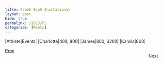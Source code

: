 ```yaml
---
title: Frosh Soph Invitational
layout: post
hide: true
permalink: /2023/FS
categories: [Meets]
---
```


|Athlete|Events|
|Charlotte|400, 800|
|James|800, 3200|
|Kamila|800|

<div style="text-align: left"> <a href="{{site.baseurl}}/2023/RB">Prev</a></div> 
<div style="text-align: right"> <a href="{{site.baseurl}}/2023/MC">Next</a></div>